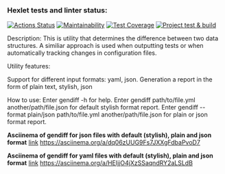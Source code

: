 ### Hexlet tests and linter status:
[![Actions Status](https://github.com/mariesukhova/frontend-project-46/workflows/hexlet-check/badge.svg)](https://github.com/mariesukhova/frontend-project-46/actions)
[![Maintainability](https://api.codeclimate.com/v1/badges/78a9ea8adb0dfd5e75d8/maintainability)](https://codeclimate.com/github/mariesukhova/frontend-project-46/maintainability)
[![Test Coverage](https://api.codeclimate.com/v1/badges/78a9ea8adb0dfd5e75d8/test_coverage)](https://codeclimate.com/github/mariesukhova/frontend-project-46/test_coverage)
[![Project test & build](https://github.com/mariesukhova/frontend-project-46/actions/workflows/main.yml/badge.svg)](https://github.com/mariesukhova/frontend-project-46/actions/workflows/main.yml)

Description:
This is utility that determines the difference between two data structures. A similiar approach is used when outputting tests or when automatically tracking changes in configuration files.

Utility features:

Support for different input formats: yaml, json. 
Generation a report in the form of plain text, stylish, json

How to use:
Enter gendiff -h for help. Enter gendiff path/to/file.yml another/path/file.json for default stylish format report. Enter gendiff --format plain/json path/to/file.yml another/path/file.json for plain or json format report.

**Asciinema of gendiff for json files with default (stylish), plain and json format**
[link](https://asciinema.org/a/dq06zUUG9Fs7JXXgFdbaPvoD7)
https://asciinema.org/a/dq06zUUG9Fs7JXXgFdbaPvoD7

**Asciinema of gendiff for yaml files with default (stylish), plain and json format**
[link](https://asciinema.org/a/HEIjjO4jXzSSaqndRY2aLSLdB)
https://asciinema.org/a/HEIjjO4jXzSSaqndRY2aLSLdB